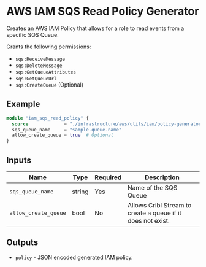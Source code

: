 # AWS IAM SQS Read Policy Generator

Creates an AWS IAM Policy that allows for a role to read events from a specific SQS Queue.

Grants the following permissions:

* `sqs:ReceiveMessage`
* `sqs:DeleteMessage`
* `sqs:GetQueueAttributes`
* `sqs:GetQueueUrl`
* `sqs:CreateQueue` (Optional)

## Example

```terraform
module "iam_sqs_read_policy" {
  source             = "./infrastructure/aws/utils/iam/policy-generators/sqs/read"
  sqs_queue_name     = "sample-queue-name"
  allow_create_queue = true  # Optional
}
```

## Inputs

| Name | Type | Required | Description                                                 |
| ---- | ---- | -------- |-------------------------------------------------------------|
|`sqs_queue_name`| string | Yes | Name of the SQS Queue                                       |
|`allow_create_queue`| bool | No | Allows Cribl Stream to create a queue if it does not exist. |

## Outputs

* `policy` - JSON encoded generated IAM policy.